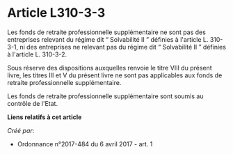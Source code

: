 # Article L310-3-3

Les fonds de retraite professionnelle supplémentaire ne sont pas des entreprises relevant du régime dit “ Solvabilité II ”
définies à l'article L. 310-3-1, ni des entreprises ne relevant pas du régime dit “ Solvabilité II ” définies à l'article L.
310-3-2.

Sous réserve des dispositions auxquelles renvoie le titre VIII du présent livre, les titres III et V du présent livre ne sont
pas applicables aux fonds de retraite professionnelle supplémentaire.

Les fonds de retraite professionnelle supplémentaire sont soumis au contrôle de l'Etat.

**Liens relatifs à cet article**

_Créé par_:

  - Ordonnance n°2017-484 du 6 avril 2017 - art. 1
